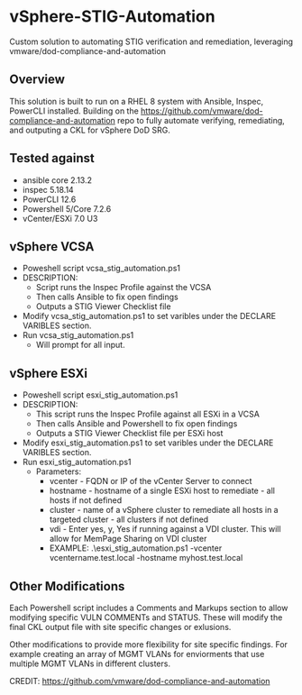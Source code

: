 # vSphere-STIG-Automation
Custom solution to automating STIG verification and remediation, leveraging vmware/dod-compliance-and-automation

## Overview
This solution is built to run on a RHEL 8 system with Ansible, Inspec, PowerCLI installed.
Building on the https://github.com/vmware/dod-compliance-and-automation repo to fully automate verifying, remediating, and outputing a CKL for vSphere DoD SRG.

## Tested against
* ansible core 2.13.2
* inspec 5.18.14
* PowerCLI 12.6
* Powershell 5/Core 7.2.6
* vCenter/ESXi 7.0 U3

## vSphere VCSA
* Poweshell script vcsa_stig_automation.ps1
* DESCRIPTION:
  * Script runs the Inspec Profile against the VCSA
  * Then calls Ansible to fix open findings
  * Outputs a STIG Viewer Checklist file
* Modify vcsa_stig_automation.ps1 to set varibles under the DECLARE VARIBLES section.
* Run vcsa_stig_automation.ps1 
  * Will prompt for all input. 

## vSphere ESXi
* Poweshell script esxi_stig_automation.ps1
* DESCRIPTION:
  * This script runs the Inspec Profile against all ESXi in a VCSA
  * Then calls Ansible and Powershell to fix open findings
  * Outputs a STIG Viewer Checklist file per ESXi host
* Modify esxi_stig_automation.ps1 to set varibles under the DECLARE VARIBLES section.
* Run esxi_stig_automation.ps1 
  * Parameters: 
    * vcenter - FQDN or IP of the vCenter Server to connect
    * hostname - hostname of a single ESXi host to remediate - all hosts if not defined
    * cluster - name of a vSphere cluster to remediate all hosts in a targeted cluster - all clusters if not defined
    * vdi - Enter yes, y, Yes if running against a VDI cluster. This will allow for MemPage Sharing on VDI cluster
    * EXAMPLE: .\esxi_stig_automation.ps1 -vcenter vcentername.test.local -hostname myhost.test.local

## Other Modifications
Each Powershell script includes a Comments and Markups section to allow modifying specific VULN COMMENTs and STATUS. These will modify the final CKL output file with site specific changes or exlusions.

Other modifications to provide more flexibility for site specific findings. For example creating an array of MGMT VLANs for enviorments that use multiple MGMT VLANs in different clusters. 

CREDIT: https://github.com/vmware/dod-compliance-and-automation
